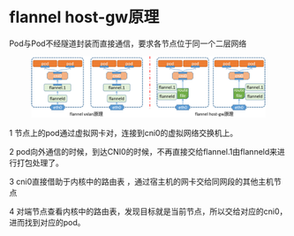 # flannel host-gw原理

Pod与Pod不经隧道封装而直接通信，要求各节点位于同一个二层网络

<figure><img src="../../../../../../.gitbook/assets/image (26).png" alt=""><figcaption></figcaption></figure>

1 节点上的pod通过虚拟网卡对，连接到cni0的虚拟网络交换机上。

2 pod向外通信的时候，到达CNI0的时候，不再直接交给flannel.1由flanneld来进行打包处理了。

3 cni0直接借助于内核中的路由表 ，通过宿主机的网卡交给同网段的其他主机节点

4 对端节点查看内核中的路由表，发现目标就是当前节点，所以交给对应的cni0，进而找到对应的pod。
